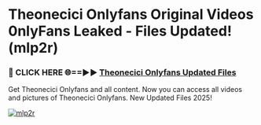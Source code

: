 # Theonecici Onlyfans Original Videos 0nlyFans Leaked - Files Updated! (mlp2r)

<h3>🔴 CLICK HERE 🌐==►► <a href="https://tinyurl.com/2m67pmp6" rel="nofollow">Theonecici Onlyfans Updated Files</a></h3>

Get Theonecici Onlyfans and all content. Now you can access all videos and pictures of Theonecici Onlyfans. New Updated Files 2025!

[![mlp2r](https://i.imgur.com/H4QAA4z.gif)](https://tinyurl.com/2m67pmp6)